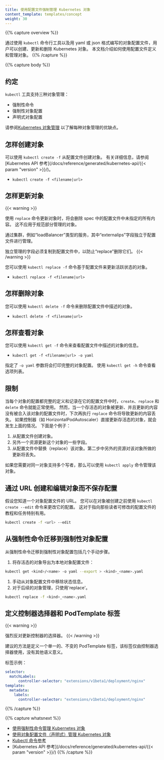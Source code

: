 ```yaml
---
title: 使用配置文件强制管理 Kubernetes 对象
content_template: templates/concept
weight: 30
---
```


<!--
---
title: Imperative Management of Kubernetes Objects Using Configuration Files
content_template: templates/concept
weight: 30
---
-->

{{% capture overview %}}
<!--
Kubernetes objects can be created, updated, and deleted by using the `kubectl`
command-line tool along with an object configuration file written in YAML or JSON.
This document explains how to define and manage objects using configuration files.
-->
通过使用 `kubectl` 命令行工具以及用 yaml 或 json 格式编写的对象配置文件，用户可以创建、更新和删除 Kubernetes 对象。
本文档介绍如何使用配置文件定义和管理对象。
{{% /capture %}}

{{% capture body %}}

<!--
## Trade-offs
-->
## 约定

<!--
The `kubectl` tool supports three kinds of object management:
-->

`kubectl` 工具支持三种对象管理：

<!--
* Imperative commands
* Imperative object configuration
* Declarative object configuration
-->
* 强制性命令
* 强制性对象配置
* 声明式对象配置

<!--
See [Kubernetes Object Management](/docs/concepts/overview/object-management-kubectl/overview/)
for a discussion of the advantages and disadvantage of each kind of object management.
-->
请参阅[Kubernetes 对象管理](/docs/concepts/overview/object-management-kubectl/overview/) 以了解每种对象管理的优缺点。

<!--
## How to create objects
-->
## 怎样创建对象

<!--
You can use `kubectl create -f` to create an object from a configuration file.
Refer to the [kubernetes API reference](/docs/reference/generated/kubernetes-api/{{< param "version" >}}/)
for details.
-->

可以使用 `kubectl create -f` 从配置文件创建对象。
有关详细信息，请参阅[Kubernetes API 参考](/docs/reference/generated/kubernetes-api/{{< param "version" >}}/)。

- `kubectl create -f <filename|url>`

<!--
## How to update objects
-->
## 怎样更新对象

{{< warning >}}
<!--
Updating objects with the `replace` command drops all
parts of the spec not specified in the configuration file.  This
should not be used with objects whose specs are partially managed
by the cluster, such as Services of type `LoadBalancer`, where
the `externalIPs` field is managed independently from the configuration
file.  Independently managed fields must be copied to the configuration
file to prevent `replace` from dropping them.
-->
使用 `replace` 命令更新对象时，将会删除 spec 中的配置文件中未指定的所有内容。
这不应用于规范部分管理的对象。

通过集群，例如“loadBalancer”类型的服务，其中“externalips”字段独立于配置文件进行管理。

独立管理的字段必须复制到配置文件中，以防止“replace”删除它们。
{{< /warning >}}

<!--
You can use `kubectl replace -f` to update a live object according to a
configuration file.
-->
您可以使用 `kubectl replace -f` 命令基于配置文件来更新活跃状态的对象。

- `kubectl replace -f <filename|url>`

<!--
## How to delete objects
-->
## 怎样删除对象

<!--
You can use `kubectl delete -f` to delete an object that is described in a
configuration file.
-->

您可以使用 `kubectl delete -f` 命令来删除配置文件中描述的对象。

- `kubectl delete -f <filename|url>`

<!--
## How to view an object
-->
## 怎样查看对象

<!--
You can use `kubectl get -f` to view information about an object that is
described in a configuration file.
-->

您可以使用 `kubectl get -f` 命令来查看配置文件中描述的对象的信息。

- `kubectl get -f <filename|url> -o yaml`

<!--
The `-o yaml` flag specifies that the full object configuration is printed.
Use `kubectl get -h` to see a list of options.
-->

指定了 `-o yaml` 参数将会打印完整的对象配置。
使用 `kubectl get -h` 命令查看选项列表。

<!--
## Limitations
-->
## 限制

<!--
The `create`, `replace`, and `delete` commands work well when each object's
configuration is fully defined and recorded in its configuration
file. However when a live object is updated, and the updates are not merged
into its configuration file, the updates will be lost the next time a `replace`
is executed. This can happen if a controller, such as
a HorizontalPodAutoscaler, makes updates directly to a live object. Here's
an example:
-->
当每个对象的配置都完整的定义和记录在它的配置文件中时，`create`、`replace` 和 `delete` 命令就能正常使用。
然而，当一个存活态的对象被更新、并且更新的内容没有被合入该对象的配置文件时，下次再执行 `replace` 命令将导致更新的内容丢失。
如果控制器（如 HorizontalPodAutoscaler）直接更新存活态的对象，就会发生上面的情况。
下面是个例子：

<!--
1. You create an object from a configuration file.
1. Another source updates the object by changing some field.
1. You replace the object from the configuration file. Changes made by
the other source in step 2 are lost.
-->

1. 从配置文件创建对象。
1. 另外一个资源更新这个对象的一些字段。
1. 从配置文件中替换（replace）该对象。第二步中另外的资源对该对象所做的更新将丢失。

<!--
If you need to support multiple writers to the same object, you can use
`kubectl apply` to manage the object.
-->
如果您需要对同一对象支持多个写者，那么可以使用 `kubectl apply` 命令管理该对象。

<!--
## Creating and editing an object from a URL without saving the configuration
-->
## 通过 URL 创建和编辑对象而不保存配置

<!--
Suppose you have the URL of an object configuration file. You can use
`kubectl create --edit` to make changes to the configuration before the
object is created. This is particularly useful for tutorials and tasks
that point to a configuration file that could be modified by the reader.
-->

假设您知道一个对象配置文件的 URL。
您可以在对象被创建之前使用 `kubectl create --edit` 命令来更改它的配置。
这对于指向那些读者可修改的配置文件的教程和任务特别有用。

```sh
kubectl create -f <url> --edit
```

<!--
## Migrating from imperative commands to imperative object configuration
-->
## 从强制性命令迁移到强制性对象配置

<!--
Migrating from imperative commands to imperative object configuration involves
several manual steps.
-->
从强制性命令迁移到强制性对象配置包括几个手动步骤。


1. <!--Export the live object to a local object configuration file:-->将存活态的对象导出为本地对象配置文件：
```sh
kubectl get <kind>/<name> -o yaml --export > <kind>_<name>.yaml
```
1. <!--Manually remove the status field from the object configuration file.-->手动从对象配置文件中移除状态信息。
1. <!--For subsequent object management, use `replace` exclusively.-->对于后续的对象管理，只使用'replace'。
```sh
kubectl replace -f <kind>_<name>.yaml
```

<!--
## Defining controller selectors and PodTemplate labels
-->
## 定义控制器选择器和 PodTemplate 标签

{{< warning >}}
<!--
Updating selectors on controllers is strongly discouraged.
-->
强烈反对更新控制器的选择器。
{{< /warning >}}

<!--
The recommended approach is to define a single, immutable PodTemplate label
used only by the controller selector with no other semantic meaning.
-->
建议的方法是定义一个单一的、不变的 PodTemplate 标签，该标签仅由控制器选择器使用，没有其他语义意义。

<!--
Example label:
-->
标签示例：

```yaml
selector:
  matchLabels:
      controller-selector: "extensions/v1beta1/deployment/nginx"
template:
  metadata:
    labels:
      controller-selector: "extensions/v1beta1/deployment/nginx"
```

{{% /capture %}}

{{% capture whatsnext %}}
<!--
- [Managing Kubernetes Objects Using Imperative Commands](/docs/concepts/overview/object-management-kubectl/imperative-command/)
- [Managing Kubernetes Objects Using Object Configuration (Declarative)](/docs/concepts/overview/object-management-kubectl/declarative-config/)
- [Kubectl Command Reference](/docs/reference/generated/kubectl/kubectl/)
- [Kubernetes API Reference](/docs/reference/generated/kubernetes-api/{{< param "version" >}}/)
-->

- [使用强制性命令管理 Kubernetes 对象](/docs/concepts/overview/object-management-kubectl/imperative-command/)
- [使用对象配置文件（声明式）管理 Kubernetes 对象](/docs/concepts/overview/object-management-kubectl/declarative-config/)
- [Kubectl 命令参考](/docs/reference/generated/kubectl/kubectl/)
- [Kubernetes API 参考](/docs/reference/generated/kubernetes-api/{{< param "version" >}}/)
{{% /capture %}}


